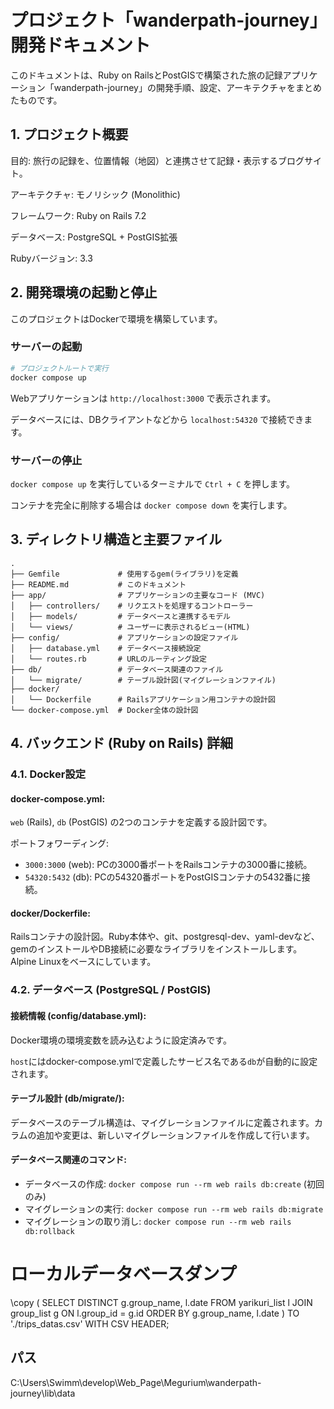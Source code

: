 # プロジェクト「wanderpath-journey」開発ドキュメント

このドキュメントは、Ruby on RailsとPostGISで構築された旅の記録アプリケーション「wanderpath-journey」の開発手順、設定、アーキテクチャをまとめたものです。

## 1. プロジェクト概要
目的: 旅行の記録を、位置情報（地図）と連携させて記録・表示するブログサイト。

アーキテクチャ: モノリシック (Monolithic)

フレームワーク: Ruby on Rails 7.2

データベース: PostgreSQL + PostGIS拡張

Rubyバージョン: 3.3

## 2. 開発環境の起動と停止
このプロジェクトはDockerで環境を構築しています。

### サーバーの起動
```bash
# プロジェクトルートで実行
docker compose up
```
Webアプリケーションは `http://localhost:3000` で表示されます。

データベースには、DBクライアントなどから `localhost:54320` で接続できます。

### サーバーの停止
`docker compose up` を実行しているターミナルで `Ctrl + C` を押します。

コンテナを完全に削除する場合は `docker compose down` を実行します。

## 3. ディレクトリ構造と主要ファイル
```
.
├── Gemfile             # 使用するgem(ライブラリ)を定義
├── README.md           # このドキュメント
├── app/                # アプリケーションの主要なコード (MVC)
│   ├── controllers/    # リクエストを処理するコントローラー
│   ├── models/         # データベースと連携するモデル
│   └── views/          # ユーザーに表示されるビュー(HTML)
├── config/             # アプリケーションの設定ファイル
│   ├── database.yml    # データベース接続設定
│   └── routes.rb       # URLのルーティング設定
├── db/                 # データベース関連のファイル
│   └── migrate/        # テーブル設計図(マイグレーションファイル)
├── docker/
│   └── Dockerfile      # Railsアプリケーション用コンテナの設計図
└── docker-compose.yml  # Docker全体の設計図
```

## 4. バックエンド (Ruby on Rails) 詳細
### 4.1. Docker設定
#### docker-compose.yml:
`web` (Rails), `db` (PostGIS) の2つのコンテナを定義する設計図です。

ポートフォワーディング:
- `3000:3000` (web): PCの3000番ポートをRailsコンテナの3000番に接続。
- `54320:5432` (db): PCの54320番ポートをPostGISコンテナの5432番に接続。

#### docker/Dockerfile:
Railsコンテナの設計図。Ruby本体や、git、postgresql-dev、yaml-devなど、gemのインストールやDB接続に必要なライブラリをインストールします。Alpine Linuxをベースにしています。

### 4.2. データベース (PostgreSQL / PostGIS)
#### 接続情報 (config/database.yml):
Docker環境の環境変数を読み込むように設定済みです。

`host`にはdocker-compose.ymlで定義したサービス名である`db`が自動的に設定されます。

#### テーブル設計 (db/migrate/):
データベースのテーブル構造は、マイグレーションファイルに定義されます。カラムの追加や変更は、新しいマイグレーションファイルを作成して行います。

#### データベース関連のコマンド:
- データベースの作成: `docker compose run --rm web rails db:create` (初回のみ)
- マイグレーションの実行: `docker compose run --rm web rails db:migrate`
- マイグレーションの取り消し: `docker compose run --rm web rails db:rollback`

# ローカルデータベースダンプ
\copy ( SELECT DISTINCT g.group_name, l.date FROM yarikuri_list l JOIN group_list g ON l.group_id = g.id ORDER BY g.group_name, l.date ) TO './trips_datas.csv' WITH CSV HEADER;
## パス
C:\Users\Swimm\develop\Web_Page\Megurium\wanderpath-journey\lib\data